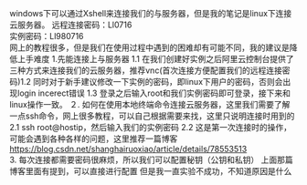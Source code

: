 windows下可以通过Xshell来连接我们的与服务器，但是我的笔记是linux下连接云服务器。
远程连接密码：Ll0716  
实例密码：Ll980716  
网上的教程很多，但是我们在使用过程中遇到的困难却有可能不同，我的建议是降低上手难度
1.先能连接上与服务器
1.1 在我们创建好实例之后阿里云控制台提供了三种方式来连接我们的云服务器，推荐vnc(首次连接方便配置我们的远程连接密码)
​1.2 同时对于新手建议修改一下实例的密码，即linux下用户的密码，否则会出现login incerect错误
​1.3 登录之后输入root和我们实例密码即可登录，接下来和linux操作一致。
２. 如何在使用本地终端命令连接云服务器，这里我们需要了解一点ssh命令，网上很多教程，可以自己根据需要来找，这里只说明连接时用到的
​2.1 ssh root@hostip，然后输入我们的实例密码
​2.2 这是第一次连接时的操作，可能会遇到各种各样的问题，这里推荐一篇博客
https://blog.csdn.net/shanghairuoxiao/article/details/78553513  
3. 每次连接都需要密码很麻烦，所以我们可以配置秘钥（公钥和私钥）
上面那篇博客里面有提到，可以直接进行配置
但是我一直实验不成功，不知道原因是什么